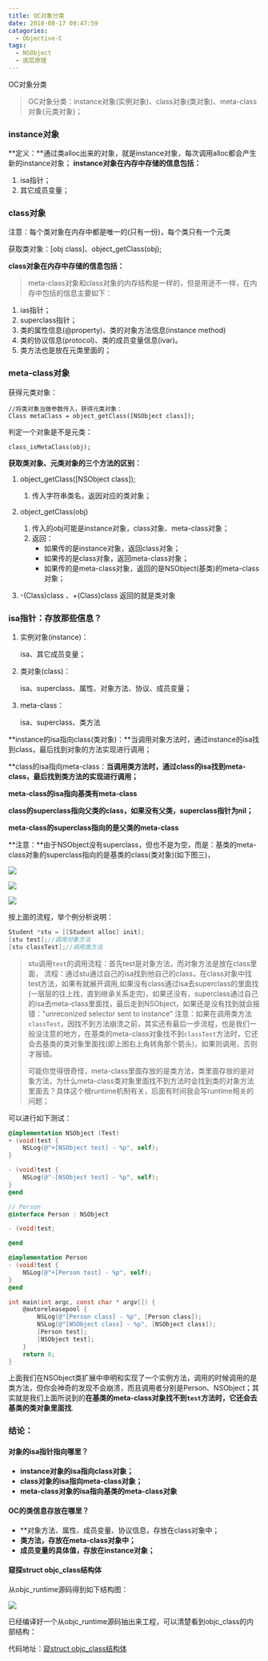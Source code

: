 ```yaml
---
title: OC对象分类
date: 2018-08-17 09:47:59
catagories:
  - Objective-C
tags:
  - NSObject
  - 底层原理
---
```

OC对象分类
> OC对象分类：instance对象(实例对象)、class对象(类对象)、meta-class对象(元类对象)；

### instance对象
**定义：**通过类alloc出来的对象，就是instance对象，每次调用alloc都会产生新的instance对象；
**instance对象在内存中存储的信息包括：**
1. isa指针；
2. 其它成员变量；




### class对象
注意：每个类对象在内存中都是唯一的(只有一份)，每个类只有一个元类

获取类对象：[obj class]、object_getClass(obj);

**class对象在内存中存储的信息包括：**

> meta-class对象和class对象的内存结构是一样的，但是用途不一样，在内存中包括的信息主要如下：

1. ias指针；
2. superclass指针；
3. 类的属性信息(@property)、类的对象方法信息(instance method)
4. 类的协议信息(protocol)、类的成员变量信息(ivar)。
5. 类方法也是放在元类里面的；


### meta-class对象
获得元类对象：

```
//将类对象当做参数传入，获得元类对象：
Class metaClass = object_getClass([NSObject class]);
```

判定一个对象是不是元类：

```
class_isMetaClass(obj);
```

**获取类对象、元类对象的三个方法的区别：**

1. object_getClass([NSObject class]);
   1. 传入字符串类名，返因对应的类对象；

2. object_getClass(obj)
   1. 传入的obj可能是instance对象，class对象、meta-class对象；
   2. 返回：
      * 如果传的是instance对象，返回class对象；
      * 如果传的是class对象，返回meta-class对象；
      * 如果传的是meta-class对象，返回的是NSObject(基类)的meta-class对象；

3. -(Class)class 、+(Class)class
   返回的就是类对象

### isa指针：存放那些信息？

1. 实例对象(instance)：

   isa、其它成员变量；

2. 类对象(class)：

   isa、superclass、属性、对象方法、协议、成员变量；

3. meta-class：

   isa、superclass、类方法

**instance的isa指向class(类对象)：**当调用对象方法时，通过instance的isa找到class，最后找到对象的方法实现进行调用；

**class的isa指向meta-class：**当调用类方法时，通过class的isa找到meta-class，最后找到类方法的实现进行调用；**

**meta-class的isa指向基类有meta-class**

**class的superclass指向父类的class，如果没有父类，superclass指针为nil；**

**meta-class的superclass指向的是父类的meta-class**

**注意：**由于NSObject没有superclass，但也不是为空，而是：基类的meta-class对象的superclass指向的是基类的class(类对象)(如下图三)，

![](https://blogimage-1257063273.cos.ap-guangzhou.myqcloud.com/20180731212009.png)

![](https://blogimage-1257063273.cos.ap-guangzhou.myqcloud.com/20180731212009.png)

![](http://pbflin9sq.bkt.clouddn.com/20180801204622.png)

按上面的流程，举个例分析说明：

```objective-c
Student *stu = [[Student alloc] init];
[stu test];//调用对象方法
[stu classTest];//调用类方法
```

> stu调用`test`的调用流程：首先test是对象方法，而对象方法是放在class里面，
> 流程：通过stu通过自己的isa找到他自己的class，在class对象中找test方法，如果有就展开调用,如果没有class通过isa去superclass的里面找(一层层的往上找，直到继承关系走完)，如果还没有，superclass通过自己的isa去meta-class里面找，最后走到NSObject，如果还是没有找到就会报错："unreconized selector sent to instance"
> 注意：如果在调用类方法`classTest`，因找不到方法崩溃之前，其实还有最后一步流程，也是我们一般没注意的地方，在基类的meta-class对象找不到`classTest`方法时，它还会去基类的类对象里面找(即上图右上角转角那个箭头)，如果则调用，否则才报错。
>
> 可能你觉得很奇怪，meta-class里面存放的是类方法，类里面存放的是对象方法，为什么meta-class类对象里面找不到方法时会找到类的对象方法里面去？具体这个根runtime机制有关，后面有时间我会写runtime相关的问题；

可以进行如下测试：

```objective-c
@implementation NSObject (Test)
+ (void)test {
    NSLog(@"+[NSObject test] - %p", self);
}

- (void)test {
    NSLog(@"-[NSObject test] - %p", self);
}
@end

// Person
@interface Person : NSObject

- (void)test;

@end

@implementation Person
- (void)test {
    NSLog(@"+[Person test] - %p", self);
}
@end

int main(int argc, const char * argv[]) {
    @autoreleasepool {
        NSLog(@"[Person class] - %p", [Person class]);
        NSLog(@"[NSObject class] - %p", [NSObject class]);
        [Person test];
        [NSObject test];
    }
    return 0;
}
```

上面我们在NSObject类扩展中申明和实现了一个实例方法，调用的时候调用的是类方法，但你会神奇的发现不会崩溃，而且调用者分别是Person、NSObject；其实就是我们上面所说到的**在基类的meta-class对象找不到`test`方法时，它还会去基类的类对象里面找**.

### 结论：

#### 对象的isa指针指向哪里？

* **instance对象的isa指向class对象；**
* **class对象的isa指向meta-class对象；**
* **meta-class对象的isa指向基类的meta-class对象**

#### OC的类信息存放在哪里？

* **对象方法、属性、成员变量、协议信息，存放在class对象中；
* **类方法，存放在meta-class对象中；**
* **成员变量的具体值，存放在instance对象；**

#### 窥探struct objc_class结构体

从objc_runtime源码得到如下结构图：

![](https://blogimage-1257063273.cos.ap-guangzhou.myqcloud.com/20180801223018.png)

已经编译好一个从objc_runtime源码抽出来工程，可以清楚看到objc_class的内部结构：

代码地址：[窥struct objc_class结构体](https://github.com/nenhall/struct-objc_class)